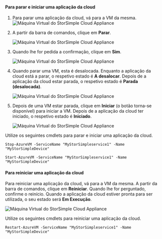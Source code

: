 #### <a name="to-stop-and-start-a-cloud-appliance"></a>Para parar e iniciar uma aplicação da cloud

1. Para parar uma aplicação da cloud, vá para a VM da mesma.
    ![Máquina Virtual do StorSimple Cloud Appliance](./media/storsimple-8000-stop-restart-cloud-appliance/sca-stop-restart1.png)

2. A partir da barra de comandos, clique em **Parar**.

    ![Máquina Virtual do StorSimple Cloud Appliance](./media/storsimple-8000-stop-restart-cloud-appliance/sca-stop-restart2.png)

3. Quando lhe for pedida a confirmação, clique em **Sim**.

    ![Máquina Virtual do StorSimple Cloud Appliance](./media/storsimple-8000-stop-restart-cloud-appliance/sca-stop-restart3.png)

4. Quando parar uma VM, esta é desalocada. Enquanto a aplicação da cloud está a parar, o respetivo estado é **A desalocar**. Depois de a aplicação da cloud estar parada, o respetivo estado é **Parada (desalocada)**.

    ![Máquina Virtual do StorSimple Cloud Appliance](./media/storsimple-8000-stop-restart-cloud-appliance/sca-stop-restart4.png)

5. Depois de uma VM estar parada, clique em **Iniciar** (o botão torna-se disponível) para iniciar a VM. Depois de a aplicação da cloud ter iniciado, o respetivo estado é **Iniciado**.

    ![Máquina Virtual do StorSimple Cloud Appliance](./media/storsimple-8000-stop-restart-cloud-appliance/sca-stop-restart5.png)

Utilize os seguintes cmdlets para parar e iniciar uma aplicação da cloud.

`Stop-AzureVM -ServiceName "MyStorSimpleservice1" -Name "MyStorSimpleDevice"`

`Start-AzureVM -ServiceName "MyStorSimpleservice1" -Name "MyStorSimpleDevice"`

#### <a name="to-restart-a-cloud-appliance"></a>Para reiniciar uma aplicação da cloud

Para reiniciar uma aplicação da cloud, vá para a VM da mesma. A partir da barra de comandos, clique em **Reiniciar**. Quando lhe for perguntado, confirme o reinício. Quando a aplicação da cloud estiver pronta para ser utilizada, o seu estado será **Em Execução**.

![Máquina Virtual do StorSimple Cloud Appliance](./media/storsimple-8000-stop-restart-cloud-appliance/sca-stop-restart6.png)

Utilize os seguintes cmdlets para reiniciar uma aplicação da cloud.

`Restart-AzureVM -ServiceName "MyStorSimpleservice1" -Name "MyStorSimpleDevice"`

